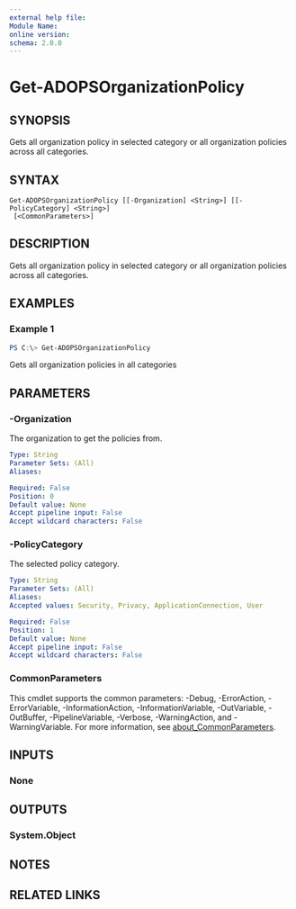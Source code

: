 ```yaml
---
external help file:
Module Name:
online version:
schema: 2.0.0
---
```


# Get-ADOPSOrganizationPolicy

## SYNOPSIS

Gets all organization policy in selected category or all organization policies across all categories.

## SYNTAX

```
Get-ADOPSOrganizationPolicy [[-Organization] <String>] [[-PolicyCategory] <String>]
 [<CommonParameters>]
```

## DESCRIPTION
Gets all organization policy in selected category or all organization policies across all categories.

## EXAMPLES

### Example 1
```powershell
PS C:\> Get-ADOPSOrganizationPolicy
```

Gets all organization policies in all categories

## PARAMETERS

### -Organization
The organization to get the policies from.

```yaml
Type: String
Parameter Sets: (All)
Aliases:

Required: False
Position: 0
Default value: None
Accept pipeline input: False
Accept wildcard characters: False
```

### -PolicyCategory
The selected policy category.

```yaml
Type: String
Parameter Sets: (All)
Aliases:
Accepted values: Security, Privacy, ApplicationConnection, User

Required: False
Position: 1
Default value: None
Accept pipeline input: False
Accept wildcard characters: False
```

### CommonParameters
This cmdlet supports the common parameters: -Debug, -ErrorAction, -ErrorVariable, -InformationAction, -InformationVariable, -OutVariable, -OutBuffer, -PipelineVariable, -Verbose, -WarningAction, and -WarningVariable. For more information, see [about_CommonParameters](http://go.microsoft.com/fwlink/?LinkID=113216).

## INPUTS

### None

## OUTPUTS

### System.Object
## NOTES

## RELATED LINKS
